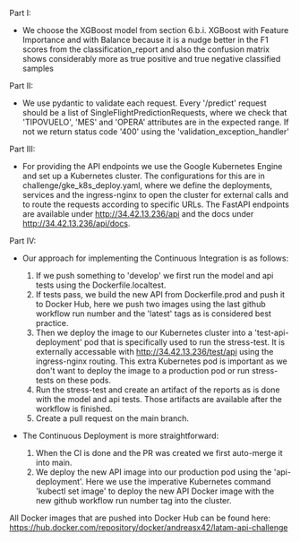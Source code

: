 Part I:
- We choose the XGBoost model from section
    6.b.i. XGBoost with Feature Importance and with Balance
  because it is a nudge better in the F1 scores from the classification_report and
  also the confusion matrix shows considerably more as true positive and true negative
  classified samples

Part II:
- We use pydantic to validate each request. Every '/predict' request should be a list of 
  SingleFlightPredictionRequests, where we check that 'TIPOVUELO', 'MES' and 'OPERA' attributes
  are in the expected range. If not we return status code '400' using the 'validation_exception_handler'

Part III:
- For providing the API endpoints we use the Google Kubernetes Engine and set up a Kubernetes cluster.
The configurations for this are in challenge/gke_k8s_deploy.yaml, where we define the deployments, services
and the ingress-nginx to open the cluster for external calls and to route the requests according to specific
URLs. The FastAPI endpoints are available under http://34.42.13.236/api and the docs under
http://34.42.13.236/api/docs.

Part IV:
- Our approach for implementing the Continuous Integration is as follows:
  1. If we push something to 'develop' we first run the model and api tests using the Dockerfile.localtest.
  2. If tests pass, we build the new API from Dockerfile.prod and push it to Docker Hub, here we push two images using the last github workflow run number and the 'latest' tags as is considered best practice.
  3. Then we deploy the image to our Kubernetes cluster into a 'test-api-deployment' pod that is specifically used to run the stress-test. It is externally accessable with http://34.42.13.236/test/api using the ingress-nginx routing. This extra Kubernetes pod is important as we don't want to deploy the image to a production pod or run stress-tests on these pods.
  4. Run the stress-test and create an artifact of the reports as is done with the model and api tests. Those artifacts are available after the workflow is finished.
  5. Create a pull request on the main branch.
  
- The Continuous Deployment is more straightforward:
  1. When the CI is done and the PR was created we first auto-merge it into main.
  2. We deploy the new API image into our production pod using the 'api-deployment'. Here we use the imperative Kubernetes command 'kubectl set image' to deploy the new API Docker image with the new github workflow run number tag into the cluster.

All Docker images that are pushed into Docker Hub can be found here:
https://hub.docker.com/repository/docker/andreasx42/latam-api-challenge

